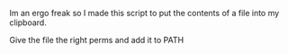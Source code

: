 Im an ergo freak so I made this script to put the contents of a file into my clipboard.

Give the file the right perms and add it to PATH
